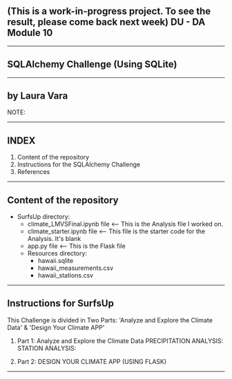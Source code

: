 (This is a work-in-progress project. To see the result, please come back next week)
DU - DA Module 10
--------------------------------
--------------------------------
SQLAlchemy Challenge (Using SQLite)
--------------------------------
--------------------------------
by Laura Vara
--------------------------------
NOTE: 

---------------------------------
INDEX
---------------------------------
1. Content of the repository
2. Instructions for the SQLAlchemy Challenge
3. References

---------------------------------
Content of the repository
---------------------------------
- SurfsUp directory:
    - climate_LMVSFinal.ipynb file <-- This is the Analysis file I worked on.
    - climate_starter.ipynb file <-- This file is the starter code for the Analysis. It's blank
    - app.py file <-- This is the Flask file
    - Resources directory:
      - hawaii.sqlite
      - hawaii_measurements.csv
      - hawaii_stations.csv

----------------------------------
Instructions for SurfsUp
----------------------------------
This Challenge is divided in Two Parts: 'Analyze and Explore the Climate Data' & 'Design Your Climate APP'
1. Part 1: Analyze and Explore the Climate Data
PRECIPITATION ANALYSIS:
STATION ANALYSIS:

2. Part 2: DESIGN YOUR CLIMATE APP  (USING FLASK)

----------------------------------------
